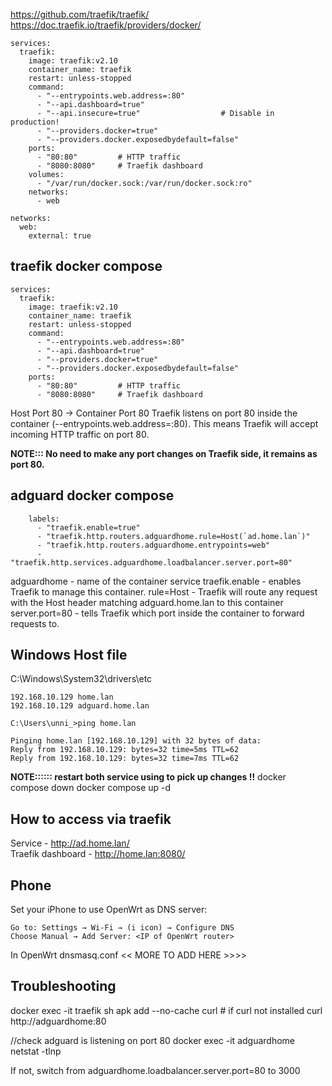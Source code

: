 
https://github.com/traefik/traefik/<br/>
https://doc.traefik.io/traefik/providers/docker/

```
services:
  traefik:
    image: traefik:v2.10
    container_name: traefik
    restart: unless-stopped
    command:
      - "--entrypoints.web.address=:80"
      - "--api.dashboard=true"
      - "--api.insecure=true"                  # Disable in production!
      - "--providers.docker=true"
      - "--providers.docker.exposedbydefault=false"
    ports:
      - "80:80"         # HTTP traffic
      - "8080:8080"     # Traefik dashboard
    volumes:
      - "/var/run/docker.sock:/var/run/docker.sock:ro"
    networks:
      - web

networks:
  web:
    external: true
```

## traefik docker compose
```
services:
  traefik:
    image: traefik:v2.10
    container_name: traefik
    restart: unless-stopped
    command:
      - "--entrypoints.web.address=:80"
      - "--api.dashboard=true"
      - "--providers.docker=true"
      - "--providers.docker.exposedbydefault=false"
    ports:
      - "80:80"         # HTTP traffic
      - "8080:8080"     # Traefik dashboard
```
Host Port 80 → Container Port 80
Traefik listens on port 80 inside the container (--entrypoints.web.address=:80).
This means Traefik will accept incoming HTTP traffic on port 80.

**NOTE::: No need to make any port changes on Traefik side, it remains as port 80.**

## adguard docker compose
```
    labels:
      - "traefik.enable=true"
      - "traefik.http.routers.adguardhome.rule=Host(`ad.home.lan`)"
      - "traefik.http.routers.adguardhome.entrypoints=web"
      - "traefik.http.services.adguardhome.loadbalancer.server.port=80"
```
adguardhome      - name of the container service
traefik.enable   - enables Traefik to manage this container.
rule=Host        - Traefik will route any request with the Host header matching adguard.home.lan to this container
server.port=80   - tells Traefik which port inside the container to forward requests to.

## Windows Host file

C:\Windows\System32\drivers\etc
```
192.168.10.129 home.lan
192.168.10.129 adguard.home.lan

C:\Users\unni_>ping home.lan

Pinging home.lan [192.168.10.129] with 32 bytes of data:
Reply from 192.168.10.129: bytes=32 time=5ms TTL=62
Reply from 192.168.10.129: bytes=32 time=7ms TTL=62
```

**NOTE:::::: restart both service using to pick up changes !!**
 docker compose down
 docker compose up -d

## How to access via traefik
Service - http://ad.home.lan/ <br/>
Traefik dashboard - http://home.lan:8080/      

## Phone 
Set your iPhone to use OpenWrt as DNS server:
```
Go to: Settings → Wi-Fi → (i icon) → Configure DNS
Choose Manual → Add Server: <IP of OpenWrt router>
```
In OpenWrt dnsmasq.conf   << MORE TO ADD HERE >>>>


## Troubleshooting

docker exec -it traefik sh
apk add --no-cache curl  # if curl not installed
curl http://adguardhome:80

//check adguard is listening on port 80
docker exec -it adguardhome netstat -tlnp

If not, switch from adguardhome.loadbalancer.server.port=80 to 3000






